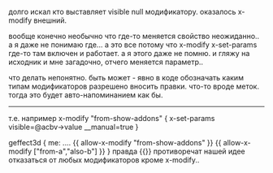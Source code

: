 долго искал кто выставляет visible null модификатору. оказалось x-modify внешний.

вообще конечно необычно что где-то меняется свойство неожиданно.. а я даже не понимаю где...
а это все потому что x-modify x-set-params где-то там включен и работает.
а я этого даже не помню.
и гляжу на исходник и мне загадочно, отчего меняется параметр..

что делать непонятно. быть может - явно в коде обозначать каким типам модификаторов разрешено вносить правки.
что-то вроде меток. тогда это будет авто-напоминанием как бы.

----
т.е. например 
x-modify "from-show-addons" {
  x-set-params visible=@acbv->value __manual=true
}

geffect3d {
  me: ....
      {{ allow-x-modify "from-show-addons" }}
      {{ allow-x-modify ["from-a","also-b"] }}
}
правда {{}} противоречат нашей идее отказаться от любых модификаторов кроме x-modify..
